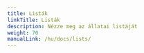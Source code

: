 ```yaml
---
title: Listák
linkTitle: Listák
description: Nézze meg az állatai listáját
weight: 70
manualLink: /hu/docs/lists/
---
```

<script>
  window.location.href = "/hu/docs/lists/";
</script>
